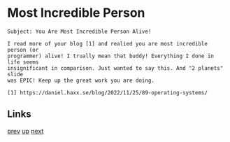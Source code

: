 # Most Incredible Person

    Subject: You Are Most Incredible Person Alive!

    I read more of your blog [1] and realied you are most incredible person (or
    programmer) alive! I trually mean that buddy! Everything I done in life seems
    insignificant in comparison. Just wanted to say this. And "2 planets" slide
    was EPIC! Keep up the great work you are doing.

    [1] https://daniel.haxx.se/blog/2022/11/25/89-operating-systems/

## Links

[prev](2022-11-06.md) [up](../) [next](../2023/2023-04-14.md)
